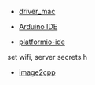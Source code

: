 * [driver_mac](https://m5stack.oss-cn-shenzhen.aliyuncs.com/resource/drivers/CH9102_VCP_MacOS_v1.7.zip)

* [Arduino IDE](https://www.arduino.cc/en/software)
* [platformio-ide](https://marketplace.visualstudio.com/items?itemName=platformio.platformio-ide)

set wifi, server
secrets.h

* [image2cpp](https://javl.github.io/image2cpp/)